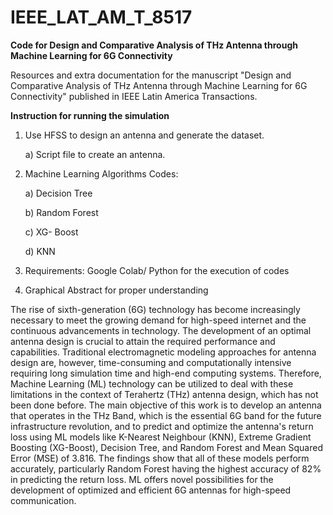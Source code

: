 # IEEE_LAT_AM_T_8517
**Code for Design and Comparative Analysis of THz Antenna through Machine Learning for 6G Connectivity**

Resources and extra documentation for the manuscript "Design and Comparative Analysis of THz Antenna through Machine Learning for 6G Connectivity" published in IEEE Latin America Transactions.

**Instruction for running the simulation**

1. Use HFSS to design an antenna and generate the dataset. 

      a) Script file to create an antenna.

2. Machine Learning Algorithms Codes:

      a) Decision Tree
  
      b) Random Forest
  
      c) XG- Boost
  
      d) KNN

4. Requirements: Google Colab/ Python for the execution of codes

5. Graphical Abstract for proper understanding


The rise of sixth-generation (6G) technology has become increasingly necessary to meet the growing demand for high-speed internet and the continuous advancements in technology. The development of an optimal antenna design is crucial to attain the required performance and capabilities. Traditional electromagnetic modeling approaches for antenna design are, however, time-consuming and computationally intensive requiring long simulation time and high-end computing systems. Therefore, Machine Learning (ML) technology can be utilized to deal with these limitations in the context of Terahertz (THz) antenna design, which has not been done before. The main objective of this work is to develop an antenna that operates in the THz Band, which is the essential 6G band for the future infrastructure revolution, and to predict and optimize the antenna's return loss using ML models like K-Nearest Neighbour (KNN), Extreme Gradient Boosting (XG-Boost), Decision Tree, and Random Forest and Mean Squared Error (MSE) of 3.816. The findings show that all of these models perform accurately, particularly Random Forest having the highest accuracy of 82% in predicting the return loss. ML offers novel possibilities for the development of optimized and efficient 6G antennas for high-speed communication.
